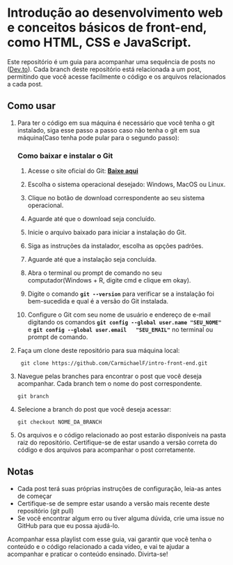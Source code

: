 # Introdução ao desenvolvimento web e conceitos básicos de front-end, como HTML, CSS e JavaScript.

Este repositório é um guia para acompanhar uma sequência de posts no ([Dev.to]()). Cada branch deste repositório está relacionada a um post, permitindo que você acesse facilmente o código e os arquivos relacionados a cada post.

## Como usar

1. Para ter o código em sua máquina é necessário que você tenha o git instalado, siga esse passo a passo caso não tenha o git em sua máquina(Caso tenha pode pular para o segundo passo):

    ### Como baixar e instalar o Git

    1. Acesse o site oficial do Git: **[Baixe aqui](https://git-scm.com/downloads)**

    2. Escolha o sistema operacional desejado: Windows, MacOS ou Linux.

    3. Clique no botão de download correspondente ao seu sistema operacional.

    4. Aguarde até que o download seja concluído.

    5. Inicie o arquivo baixado para iniciar a instalação do Git.

    6. Siga as instruções da instalador, escolha as opções padrões.

    7. Aguarde até que a instalação seja concluída.

    8. Abra o terminal ou prompt de comando no seu computador(Windows + R, digite cmd e clique em okay).

    9. Digite o comando **`git --version`** para verificar se a instalação foi bem-sucedida e   qual é a versão do Git instalada.

    10. Configure o Git com seu nome de usuário e endereço de e-mail digitando os comandos  **`git config --global user.name "SEU_NOME"`** e **`git config --global user.email   "SEU_EMAIL"`** no terminal ou prompt de comando.

2.  Faça um clone deste repositório para sua máquina local:

    ```
     git clone https://github.com/CarmichaelF/intro-front-end.git
    ```

3.  Navegue pelas branches para encontrar o post que você deseja acompanhar. Cada branch tem o nome do post correspondente.

    ```
    git branch
    ```

4.  Selecione a branch do post que você deseja acessar:

    ```
    git checkout NOME_DA_BRANCH
    ```

5.  Os arquivos e o código relacionado ao post estarão disponíveis na pasta raiz do repositório. Certifique-se de estar usando a versão correta do código e dos arquivos para acompanhar o post corretamente.

## Notas

- Cada post terá suas próprias instruções de configuração, leia-as antes de começar
- Certifique-se de sempre estar usando a versão mais recente deste repositório (git pull)
- Se você encontrar algum erro ou tiver alguma dúvida, crie uma issue no GitHub para que eu possa ajudá-lo.

Acompanhar essa playlist com esse guia, vai garantir que você tenha o conteúdo e o código relacionado a cada video, e vai te ajudar a acompanhar e praticar o conteúdo ensinado. Divirta-se!
